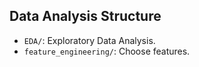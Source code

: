 ## Data Analysis Structure

- `EDA/`: Exploratory Data Analysis.
- `feature_engineering/`: Choose features.
